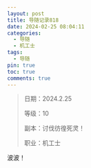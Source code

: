 ```yaml
---
layout: post
title: 导随记录818
date: 2024-02-25 08:04:11
categories:
  - 导随
  - 机工士
tags:
  - 导随
pin: true
toc: true
comments: true
---
```

> 日期：2024.2.25
>
> 等级：10
>
> 副本：讨伐彷徨死灵！
>
> 职业：机工士

波波！